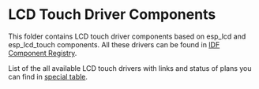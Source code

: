 # LCD Touch Driver Components

This folder contains LCD touch driver components based on esp_lcd and esp_lcd_touch components. All these drivers can be found in [IDF Component Registry](https://components.espressif.com/). 

List of the all available LCD touch drivers with links and status of plans you can find in [special table](../../LCD.md).

